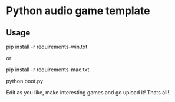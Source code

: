 # Python audio game template

## Usage

pip install -r requirements-win.txt

or

pip install -r requirements-mac.txt

python boot.py

Edit as you like, make interesting games and go upload it! Thats all!